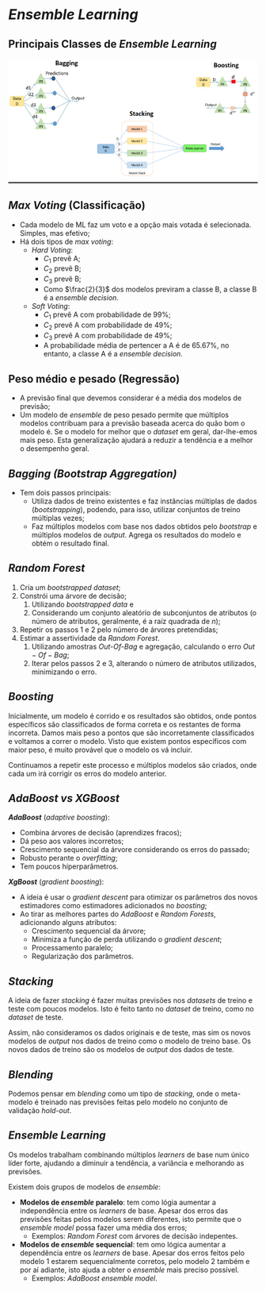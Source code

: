 # *Ensemble Learning*

## Principais Classes de *Ensemble Learning*

![image Principais Classes](images/ensemble_classes.png)

## *Max Voting* (Classificação)

- Cada modelo de ML faz um voto e a opção mais votada é selecionada. Simples, mas efetivo;
- Há dois tipos de *max voting*:
  - *Hard Voting*:
    - $C_1$ prevê A;
    - $C_2$ prevê B;
    - $C_3$ prevê B;
    - Como $\frac{2}{3}$ dos modelos previram a classe B, a classe B é a *ensemble decision*.
  - *Soft Voting*:
    - $C_1$ prevê A com probabilidade de 99\%;
    - $C_2$ prevê A com probabilidade de 49\%;
    - $C_3$ prevê A com probabilidade de 49\%;
    - A probabilidade média de pertencer a A é de 65.67\%, no entanto, a classe A é a *ensemble decision*.

## Peso médio e pesado (Regressão)

- A previsão final que devemos considerar é a média dos modelos de previsão;
- Um modelo de *ensemble* de peso pesado permite que múltiplos modelos contribuam para a previsão baseada acerca do quão bom o modelo é. Se o modelo for melhor que o *dataset* em geral, dar-lhe-emos mais peso. Esta generalização ajudará a reduzir a tendência e a melhor o desempenho geral.

## *Bagging (Bootstrap Aggregation)*


- Tem dois passos principais:
  - Utiliza dados de treino existentes e faz instâncias múltiplas de dados (*bootstrapping*), podendo, para isso, utilizar conjuntos de treino múltiplas vezes;
  - Faz múltiplos modelos com base nos dados obtidos pelo *bootstrap* e múltiplos modelos de *output*. Agrega os resultados do modelo e obtém o resultado final.

## *Random Forest*

1. Cria um *bootstrapped dataset*;
2. Constrói uma árvore de decisão;
   1. Utilizando *bootstrapped data* e
   2. Considerando um conjunto aleatório de subconjuntos de atributos (o número de atributos, geralmente, é a raíz quadrada de $n$);
3. Repetir os passos 1 e 2 pelo número de árvores pretendidas;
4. Estimar a assertividade da *Random Forest*.
   1. Utilizando amostras *Out-Of-Bag* e agregação, calculando o erro $Out-Of-Bag$;
   2. Iterar pelos passos 2 e 3, alterando o número de atributos utilizados, minimizando o erro.

## *Boosting*

Inicialmente, um modelo é corrido e os resultados são obtidos, onde pontos específicos são classificados de forma correta e os restantes de forma incorreta. Damos mais peso a pontos que são incorretamente classificados e voltamos a correr o modelo. Visto que existem pontos específicos com maior peso, é muito provável que o modelo os vá incluir.

Continuamos a repetir este processo e múltiplos modelos são criados, onde cada um irá corrigir os erros do modelo anterior.

## *AdaBoost vs XGBoost*

***AdaBoost*** (*adaptive boosting*):
- Combina árvores de decisão (aprendizes fracos);
- Dá peso aos valores incorretos;
- Crescimento sequencial da árvore considerando os erros do passado;
- Robusto perante o *overfitting*;
- Tem poucos híperparâmetros.

***XgBoost*** (*gradient boosting*):
- A ideia é usar o *gradient descent* para otimizar os parâmetros dos novos estimadores como estimadores adicionados no *boosting*;
- Ao tirar as melhores partes do *AdaBoost* e *Random Forests*, adicionando alguns atributos:
  - Crescimento sequencial da árvore;
  - Minimiza a função de perda utilizando o *gradient descent*;
  - Processamento paralelo;
  - Regularização dos parâmetros.

## *Stacking*

A ideia de fazer *stacking* é fazer muitas previsões nos *datasets* de treino e teste com poucos modelos. Isto é feito tanto no *dataset* de treino, como no *dataset* de teste.

Assim, não consideramos os dados originais e de teste, mas sim os novos modelos de *output* nos dados de treino como o modelo de treino base. Os novos dados de treino são os modelos de *output* dos dados de teste.

## *Blending*

Podemos pensar em *blending* como um tipo de *stacking*, onde o meta-modelo é treinado nas previsões feitas pelo modelo no conjunto de validação *hold-out*.

## *Ensemble Learning*

Os modelos trabalham combinando múltiplos *learners* de base num único líder forte, ajudando a diminuir a tendência, a variância e melhorando as previsões.

Existem dois grupos de modelos de *ensemble*:

- **Modelos de *ensemble* paralelo**: tem como lógia aumentar a independência entre os *learners* de base. Apesar dos erros das previsões feitas pelos modelos serem diferentes, isto permite que o *ensemble model* possa fazer uma média dos erros;
  - Exemplos: *Random Forest* com árvores de decisão indepentes.
- **Modelos de *ensemble* sequencial**: tem omo lógica aumentar a dependência entre os *learners* de base. Apesar dos erros feitos pelo modelo 1 estarem sequencialmente corretos, pelo modelo 2 também e por aí adiante, isto ajuda a obter o *ensemble* mais preciso possível.
  - Exemplos: *AdaBoost ensemble model*.